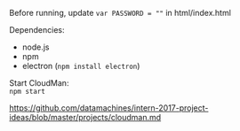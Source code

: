 Before running, update `var PASSWORD = ""` in html/index.html

Dependencies:
 * node.js
 * npm
 * electron (`npm install electron`)
 
 Start CloudMan:  
 `npm start`

https://github.com/datamachines/intern-2017-project-ideas/blob/master/projects/cloudman.md
